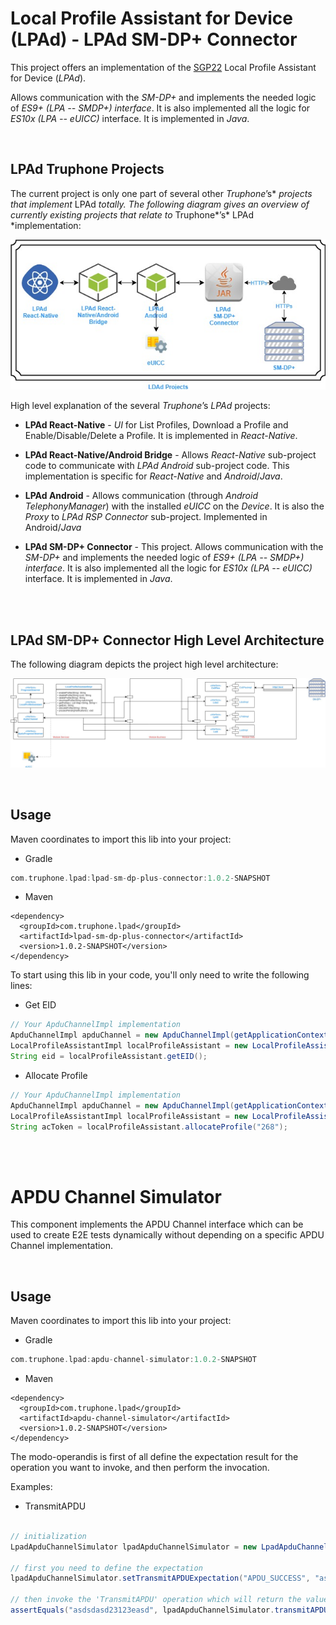 <h1>Local Profile Assistant for Device (LPAd) - LPAd SM-DP+ Connector</h1>

This project offers an implementation of the
[SGP22](https://www.gsma.com/newsroom/wp-content/uploads//SGP.22_v2.2.pdf) Local
Profile Assistant for Device (*LPAd*).

Allows communication with the *SM-DP+* and implements the needed logic of *ES9+
(LPA -- SMDP+) interface*. It is also implemented all the logic for *ES10x (LPA
-- eUICC)* interface. It is implemented in *Java*.

</br>
<h2>LPAd Truphone Projects</h2>

The current project is only one part of several other *Truphone*’s\* *projects
that implement* LPAd *totally. The following diagram gives an overview of
currently existing projects that relate to* Truphone*’s* LPAd \*implementation:

![](lpad_sub_projects.jpg)

High level explanation of the several *Truphone*’s *LPAd* projects:

-   **LPAd React-Native** - *UI* for List Profiles, Download a Profile and
    Enable/Disable/Delete a Profile. It is implemented in *React-Native*.

-   **LPAd React-Native/Android Bridge** - Allows *React-Native* sub-project
    code to communicate with *LPAd Android* sub-project code. This
    implementation is specific for *React-Native* and *Android*/*Java*.

-   **LPAd Android** - Allows communication (through *Android TelephonyManager*)
    with the installed *eUICC* on the *Device*. It is also the *Proxy* to *LPAd
    RSP Connector* sub-project. Implemented in Android/*Java*

-   **LPAd SM-DP+ Connector** - This project. Allows communication with the
    *SM-DP+* and implements the needed logic of *ES9+ (LPA -- SMDP+) interface*.
    It is also implemented all the logic for *ES10x (LPA -- eUICC)* interface.
    It is implemented in *Java*.

</br> 
<h2>LPAd SM-DP+ Connector High Level Architecture</h2>

The following diagram depicts the project high level architecture:

![](lpad_sm_dp_plus_connector.jpg)

 
</br>
<h2>Usage</h2>
 
Maven coordinates to import this lib into your project:
* Gradle
```gradle
com.truphone.lpad:lpad-sm-dp-plus-connector:1.0.2-SNAPSHOT
```
* Maven
```maven
<dependency>
  <groupId>com.truphone.lpad</groupId>
  <artifactId>lpad-sm-dp-plus-connector</artifactId>
  <version>1.0.2-SNAPSHOT</version>
</dependency>

```

To start using this lib in your code, you'll only need to write the following lines:
* Get EID
```java
// Your ApduChannelImpl implementation
ApduChannelImpl apduChannel = new ApduChannelImpl(getApplicationContext());
LocalProfileAssistantImpl localProfileAssistant = new LocalProfileAssistantImpl(apduChannel, "<your-rsp-server-url>");
String eid = localProfileAssistant.getEID();
```
* Allocate Profile
```java
// Your ApduChannelImpl implementation
ApduChannelImpl apduChannel = new ApduChannelImpl(getApplicationContext());
LocalProfileAssistantImpl localProfileAssistant = new LocalProfileAssistantImpl(apduChannel, "<your-rsp-server-url>");
String acToken = localProfileAssistant.allocateProfile("268");
```
</br>
</br>

<h1>APDU Channel Simulator</h1>

This component implements the APDU Channel interface which can be used to create E2E tests dynamically without depending on a specific APDU Channel implementation.

</br>
<h2> Usage</h2>

Maven coordinates to import this lib into your project:
* Gradle
```gradle
com.truphone.lpad:apdu-channel-simulator:1.0.2-SNAPSHOT
```
* Maven
```maven
<dependency>
  <groupId>com.truphone.lpad</groupId>
  <artifactId>apdu-channel-simulator</artifactId>
  <version>1.0.2-SNAPSHOT</version>
</dependency>
```

The modo-operandis is first of all define the expectation result for the operation you want to invoke, and then perform the invocation.

Examples:
* TransmitAPDU
```java

// initialization
LpadApduChannelSimulator lpadApduChannelSimulator = new LpadApduChannelSimulator(new MapPersistence(new HashMap()));

// first you need to define the expectation
lpadApduChannelSimulator.setTransmitAPDUExpectation("APDU_SUCCESS", "asdsdasd23123easd");

// then invoke the 'TransmitAPDU' operation which will return the value defined on the expectation
assertEquals("asdsdasd23123easd", lpadApduChannelSimulator.transmitAPDU("APDU_SUCCESS"));

```